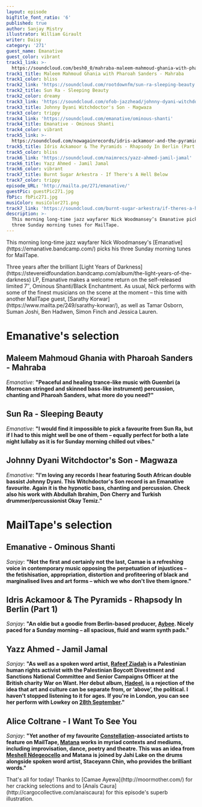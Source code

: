 ```yaml
---
layout: episode
bigTitle_font_ratio: '6'
published: true
author: Sanjay Mistry
illustrator: William Girault
writer: Daisy
category: '271'
guest_name: Emanative
guest_color: vibrant
track1_link: >-
  https://soundcloud.com/besh0_0/mahraba-maleem-mahmoud-ghania-with-pharoah-sanders
track1_title: Maleem Mahmoud Ghania with Pharoah Sanders - Mahraba
track1_color: bliss
track2_link: 'https://soundcloud.com/rootdownfm/sun-ra-sleeping-beauty'
track2_title: Sun Ra - Sleeping Beauty
track2_color: dreamy
track3_link: 'https://soundcloud.com/ofob-jazzhead/johnny-dyani-witchdoctors-son-magwaza'
track3_title: Johnny Dyani Witchdoctor's Son - Magwaza
track3_color: trippy
track4_link: 'https://soundcloud.com/emanative/ominous-shanti'
track4_title: Emanative - Ominous Shanti
track4_color: vibrant
track5_link: >-
  https://soundcloud.com/nowagainrecords/idris-ackamoor-and-the-pyramids-rhapsody-in-berlin-pt-1
track5_title: Idris Ackamoor & The Pyramids - Rhapsody In Berlin (Part 1)
track5_color: bliss
track6_link: 'https://soundcloud.com/naimrecs/yazz-ahmed-jamil-jamal'
track6_title: Yazz Ahmed - Jamil Jamal
track6_color: vibrant
track7_title: Burnt Sugar Arkestra - If There's A Hell Below
track7_color: trippy
episode_URL: 'http://mailta.pe/271/emanative/'
guestPic: guestPic271.jpg
fbPic: fbPic271.jpg
musiColor: musiColor271.png
track7_link: 'https://soundcloud.com/burnt-sugar-arkestra/if-theres-a-hell-below'
description: >-
  This morning long-time jazz wayfarer Nick Woodmansey’s Emanative picks his
  three Sunday morning tunes for MailTape.
---
```

<p id="introduction">This morning long-time jazz wayfarer Nick Woodmansey's [Emanative](https://emanative.bandcamp.com/) picks his three Sunday morning tunes for MailTape.</p>
<p>Three years after the brilliant [Light Years of Darkness](https://stevereidfoundation.bandcamp.com/album/the-light-years-of-the-darkness) LP, Emanative makes a welcome return on the self-released limited 7″, Ominous Shanti/Black Enchantment. As usual, Nick performs with some of the finest musicians on the scene at the moment – this time with another MailTape guest, [Sarathy Korwar](https://www.mailta.pe/249/sarathy-korwar/), as well as Tamar Osborn, Suman Joshi, Ben Hadwen, Simon Finch and Jessica Lauren.</p>

# Emanative's selection


## Maleem Mahmoud Ghania with Pharoah Sanders - Mahraba
_Emanative_: **"**Peaceful and healing trance-like music with Guembri (a Morrocan stringed and skinned bass-like instrument) percussion, chanting and Pharoah Sanders, what more do you need?**"**

## Sun Ra - Sleeping Beauty
_Emanative_: **"**I would find it impossible to pick a favourite from Sun Ra, but if I had to this might well be one of them – equally perfect for both a late night lullaby as it is for Sunday morning chilled out vibes.**"**

## Johnny Dyani Witchdoctor's Son - Magwaza
_Emanative_: **"**I'm loving any records I hear featuring South African double bassist Johnny Dyani. This Witchdoctor's Son record is an Emanative favourite. Again it is the hypnotic bass, chanting and percussion. Check also his work with Abdullah Ibrahim, Don Cherry and Turkish drummer/percussionist Okay Temiz.**"**


# MailTape's selection

## Emanative - Ominous Shanti
_Sanjay_: **"**Not the first and certainly not the last, Camae is a refreshing voice in contemporary music opposing the perpetuation of injustices – the fetishisation, appropriation, distortion and profiteering of black and marginalised lives and art forms – which we who don't live them ignore.**"**

## Idris Ackamoor & The Pyramids - Rhapsody In Berlin (Part 1)
_Sanjay_: **"**An oldie but a goodie from Berlin-based producer, [Aybee](http://deepblakmusic.com/db2/). Nicely paced for a Sunday morning – all spacious, fluid and warm synth pads.**"**

## Yazz Ahmed - Jamil Jamal
_Sanjay_: **"**As well as a spoken word artist, [Rafeef Ziadah](http://www.rafeefziadah.net/) is a Palestinian human rights activist with the Palestinian Boycott Divestment and Sanctions National Committee and Senior Campaigns Officer at the British charity War on Want. Her debut album, [Hadeel](http://www.rafeefziadah.net/hadeel/), is a rejection of the idea that art and culture can be separate from, or ‘above’, the political. I haven't stopped listening to it for ages. If you're in London, you can see her perform with Lowkey on [28th September](http://www.seetickets.com/event/lowkey-london-show-september-2017/the-coronet-theatre/1114864).**"**

## Alice Coltrane - I Want To See You
_Sanjay_: **"**Yet another of my favourite [Constellation](http://cstrecords.com/)-associated artists to feature on MailTape, [Matana](http://www.matanaroberts.com/) works in myriad contexts and mediums, including improvisation, dance, poetry and theatre. This was an idea from [Meshell Ndegeocello](http://www.meshell.com/) and Matana is joined by Jahi Lake on the drums alongside spoken word artist, Staceyann Chin, who provides the brilliant words.**"**

<p id="outroduction">That's all for today! Thanks to [Camae Ayewa](http://moormother.com/) for her cracking selections and to [Anaïs Caura](http://cargocollective.com/anaiscaura) for this episode's superb illustration.</p>
